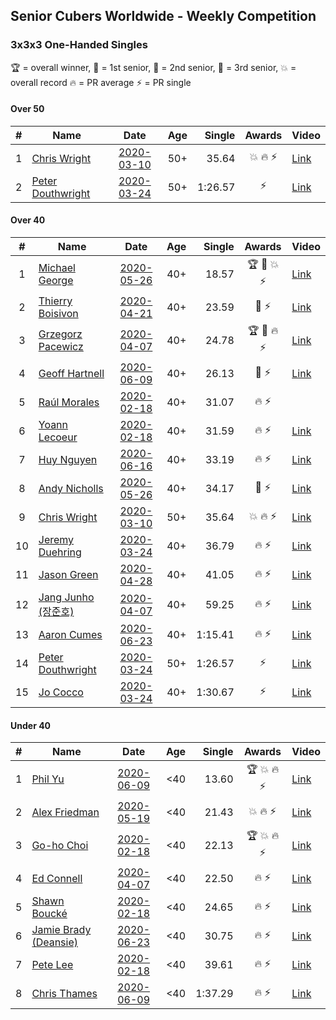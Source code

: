 ## Senior Cubers Worldwide - Weekly Competition
### 3x3x3 One-Handed Singles

🏆 = overall winner, 🥇 = 1st senior, 🥈 = 2nd senior, 🥉 = 3rd senior, 💥 = overall record 🔥 = PR average ⚡ = PR single

#### Over 50

| # | Name | Date | Age | Single | Awards | Video |
| :--: | -- | :--: | :--: | --: | :--: | -- |
| 1 | [Chris Wright](../../persons/chris_wright/333oh.md) | [2020-03-10](2020-03-10.md) | 50+ | 35.64 | 💥 🔥 ⚡ | [Link](https://www.facebook.com/events/684510792316675/permalink/685546418879779/) |
| 2 | [Peter Douthwright](../../persons/peter_douthwright/333oh.md) | [2020-03-24](2020-03-24.md) | 50+ | 1:26.57 | ⚡ | [Link](https://www.facebook.com/events/212335450005639/permalink/214352896470561/) |

#### Over 40

| # | Name | Date | Age | Single | Awards | Video |
| :--: | -- | :--: | :--: | --: | :--: | -- |
| 1 | [Michael George](../../persons/michael_george/333oh.md) | [2020-05-26](2020-05-26.md) | 40+ | 18.57 | 🏆 🥇 💥 ⚡ | [Link](https://www.facebook.com/events/688407551989463/permalink/691891971641021/) |
| 2 | [Thierry Boisivon](../../persons/thierry_boisivon/333oh.md) | [2020-04-21](2020-04-21.md) | 40+ | 23.59 | 🥈 ⚡ | [Link](https://www.facebook.com/events/880278499062375/permalink/882003692223189/) |
| 3 | [Grzegorz Pacewicz](../../persons/grzegorz_pacewicz/333oh.md) | [2020-04-07](2020-04-07.md) | 40+ | 24.78 | 🏆 🥇 🔥 ⚡ | [Link](https://www.facebook.com/events/682716079141575/permalink/686891215390728/) |
| 4 | [Geoff Hartnell](../../persons/geoff_hartnell/333oh.md) | [2020-06-09](2020-06-09.md) | 40+ | 26.13 | 🥈 ⚡ | [Link](https://www.facebook.com/events/903549840109576/permalink/907264923071401/) |
| 5 | [Raúl Morales](../../persons/raul_morales/333oh.md) | [2020-02-18](2020-02-18.md) | 40+ | 31.07 | 🔥 ⚡ | |
| 6 | [Yoann Lecoeur](../../persons/yoann_lecoeur/333oh.md) | [2020-02-18](2020-02-18.md) | 40+ | 31.59 | 🔥 ⚡ | [Link](https://www.facebook.com/events/1618332754973681/permalink/1622459904560966/) |
| 7 | [Huy Nguyen](../../persons/huy_nguyen/333oh.md) | [2020-06-16](2020-06-16.md) | 40+ | 33.19 | 🔥 ⚡ | [Link](https://www.facebook.com/events/604103587178706/permalink/608307886758276/) |
| 8 | [Andy Nicholls](../../persons/andy_nicholls/333oh.md) | [2020-05-26](2020-05-26.md) | 40+ | 34.17 | 🥉 ⚡ | [Link](https://www.facebook.com/events/688407551989463/permalink/690047708492114/) |
| 9 | [Chris Wright](../../persons/chris_wright/333oh.md) | [2020-03-10](2020-03-10.md) | 50+ | 35.64 | 💥 🔥 ⚡ | [Link](https://www.facebook.com/events/684510792316675/permalink/685546418879779/) |
| 10 | [Jeremy Duehring](../../persons/jeremy_duehring/333oh.md) | [2020-03-24](2020-03-24.md) | 40+ | 36.79 | 🔥 ⚡ | [Link](https://www.facebook.com/events/212335450005639/permalink/213082393264278/) |
| 11 | [Jason Green](../../persons/jason_green/333oh.md) | [2020-04-28](2020-04-28.md) | 40+ | 41.05 | 🔥 ⚡ | [Link](https://www.facebook.com/jasongreenbowler/videos/10163336975180425/) |
| 12 | [Jang Junho (장준호)](../../persons/jang_junho/333oh.md) | [2020-04-07](2020-04-07.md) | 40+ | 59.25 | 🔥 ⚡ | [Link](https://www.facebook.com/events/682716079141575/permalink/686595828753600/) |
| 13 | [Aaron Cumes](../../persons/aaron_cumes/333oh.md) | [2020-06-23](2020-06-23.md) | 40+ | 1:15.41 | 🔥 ⚡ | [Link](https://www.facebook.com/events/722150235200875/permalink/722235995192299/) |
| 14 | [Peter Douthwright](../../persons/peter_douthwright/333oh.md) | [2020-03-24](2020-03-24.md) | 50+ | 1:26.57 | ⚡ | [Link](https://www.facebook.com/events/212335450005639/permalink/214352896470561/) |
| 15 | [Jo Cocco](../../persons/jo_cocco/333oh.md) | [2020-03-24](2020-03-24.md) | 40+ | 1:30.67 | ⚡ | [Link](https://www.facebook.com/events/212335450005639/permalink/216613862911131/) |

#### Under 40

| # | Name | Date | Age | Single | Awards | Video |
| :--: | -- | :--: | :--: | --: | :--: | -- |
| 1 | [Phil Yu](../../persons/phil_yu/333oh.md) | [2020-06-09](2020-06-09.md) | <40 | 13.60 | 🏆 💥 🔥 ⚡ | [Link](https://www.facebook.com/events/903549840109576/permalink/904463093351584/) |
| 2 | [Alex Friedman](../../persons/alex_friedman/333oh.md) | [2020-05-19](2020-05-19.md) | <40 | 21.43 | 💥 🔥 ⚡ | [Link](https://www.facebook.com/events/1880761498725633/permalink/1881033222031794/) |
| 3 | [Go-ho Choi](../../persons/go_ho_choi/333oh.md) | [2020-02-18](2020-02-18.md) | <40 | 22.13 | 🏆 💥 🔥 ⚡ | [Link](https://www.facebook.com/events/1618332754973681/permalink/1618631721610451/) |
| 4 | [Ed Connell](../../persons/ed_connell/333oh.md) | [2020-04-07](2020-04-07.md) | <40 | 22.50 | 🔥 ⚡ | [Link](https://www.facebook.com/events/682716079141575/permalink/684177285662121/) |
| 5 | [Shawn Boucké](../../persons/shawn_boucke/333oh.md) | [2020-02-18](2020-02-18.md) | <40 | 24.65 | 🔥 ⚡ | [Link](https://www.facebook.com/events/1618332754973681/permalink/1621909717949318/) |
| 6 | [Jamie Brady (Deansie)](../../persons/jamie_brady/333oh.md) | [2020-06-23](2020-06-23.md) | <40 | 30.75 | 🔥 ⚡ | [Link](https://www.facebook.com/events/722150235200875/permalink/725813714834527/) |
| 7 | [Pete Lee](../../persons/pete_lee/333oh.md) | [2020-02-18](2020-02-18.md) | <40 | 39.61 | 🔥 ⚡ | [Link](https://www.facebook.com/events/1618332754973681/permalink/1622571537883136/) |
| 8 | [Chris Thames](../../persons/chris_thames/333oh.md) | [2020-06-09](2020-06-09.md) | <40 | 1:37.29 | 🔥 ⚡ | [Link](https://www.facebook.com/events/903549840109576/permalink/907439353053958/) |


<!-- Global site tag (gtag.js) - Google Analytics -->
<script async src="https://www.googletagmanager.com/gtag/js?id=UA-86348435-3"></script>
<script>window.dataLayer = window.dataLayer || []; function gtag() {dataLayer.push(arguments);} gtag('js', new Date()); gtag('config', 'UA-86348435-3');</script>
